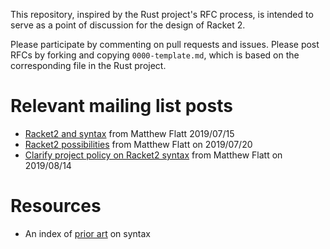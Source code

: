 This repository, inspired by the Rust project's RFC process, is
intended to serve as a point of discussion for the design of Racket 2.

Please participate by commenting on pull requests and issues. Please
post RFCs by forking and copying `0000-template.md`, which is based on
the corresponding file in the Rust project.

# Relevant mailing list posts

* [Racket2 and
  syntax](https://groups.google.com/d/msg/racket-users/3aIPOGbGgmc/A4HHSbdxAwAJ)
  from Matthew Flatt 2019/07/15
* [Racket2
  possibilities](https://groups.google.com/d/msg/racket-users/HiC7z3A5O-k/XPR2wbSJCQAJ)
  from Matthew Flatt on 2019/07/20
* [Clarify project policy on Racket2 syntax](https://groups.google.com/d/msg/racket-users/9Eh9H1Jt28Q/JXyDBfFrAgAJ)
  from Matthew Flatt on 2019/08/14

# Resources

* An index of [prior art](prior-art.md) on syntax
